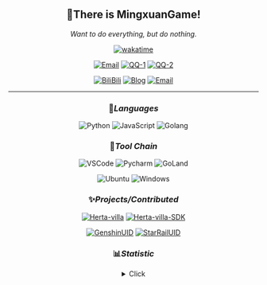 <div align="center">

## 👏There is **MingxuanGame**!

*Want to do everything, but do nothing.*

[![wakatime](https://wakatime.com/badge/user/2da454b7-7cb8-4e03-b041-1de7d643650c.svg?&style=flat-square)](https://wakatime.com/@2da454b7-7cb8-4e03-b041-1de7d643650c)

[![Email](https://img.shields.io/badge/Email-MingxuanGame@outlook.com-57c4e5?style=flat-square&logoColor=fff)](mailto:MingxuanGame@outlook.com)
[![QQ-1](https://img.shields.io/badge/QQ-1060148379-e5ac57?style=flat-square&logoColor=fff)](https://qm.qq.com/cgi-bin/qm/qr?k=mcs-cON_aPNfc3hO8-H7lWJHDX-5nKr7&noverify=0)
[![QQ-2](https://img.shields.io/badge/QQ-1085285105-8957e5?style=flat-square&logoColor=fff)](https://qm.qq.com/cgi-bin/qm/qr?k=Ti-iAkNfy9IIiwUVZdHM5ghCgmSOVLmY&noverify=0)

[![BiliBili](https://img.shields.io/badge/BiliBili-MingxuanGame-pink?style=flat-square&logoColor=fff)](https://space.bilibili.com/478775392)
[![Blog](https://img.shields.io/badge/Blog-blog.mxgame.top-ea6632?style=flat-square&logoColor=fff)](http://blog.mxgame.top/)
[![Email](https://img.shields.io/badge/Twitter-@MingxuanAWA-1c9aef?style=flat-square&logoColor=fff)](https://twitter.com/MingxuanAWA)

<!-- [![Stats](https://img.shields.io/github/stars/MingxuanGame?affiliations=OWNER&color=32eacb&label=Stars&logo=github&style=flat-square)](http://blog.mxgame.top/) -->

---

### 🎨*Languages*

![Python](https://img.shields.io/badge/-Python-blue?style=flat-square&logo=Python&logoColor=fff)
![JavaScript](https://img.shields.io/badge/-JavaScript-ffca18?style=flat-square&logo=JavaScript&logoColor=fff)
![Golang](https://img.shields.io/badge/-Go-007d9c?style=flat-square&logo=Go&logoColor=fff)

### 🔨*Tool Chain*

![VSCode](https://img.shields.io/badge/-VSCode-blue?style=flat-square&logo=visualstudiocode&logoColor=fff)
![Pycharm](https://img.shields.io/badge/-Pycharm-green?style=flat-square&logo=pycharm&logoColor=fff)
![GoLand](https://img.shields.io/badge/-GoLand-purple?style=flat-square&logo=goland&logoColor=fff)

![Ubuntu](https://img.shields.io/badge/-Ubuntu-orange?style=flat-square&logo=Ubuntu&logoColor=fff)
![Windows](https://img.shields.io/badge/-Windows-blue?style=flat-square&logo=Windows&logoColor=fff)

### ✨*Projects/Contributed*

[![Herta-villa](https://github-readme-stats.vercel.app/api/pin/?username=Herta-villa&repo=Herta-villa&show_owner=true&hide_border=true)](https://github.com/Herta-villa/Herta-villa)
[![Herta-villa-SDK](https://github-readme-stats.vercel.app/api/pin/?username=Herta-villa&repo=Herta-villa-SDK&show_owner=true&hide_border=true)](https://github.com/Herta-villa/Herta-villa-SDK)

[![GenshinUID](https://github-readme-stats.vercel.app/api/pin/?username=KimigaiiWuyi&repo=GenshinUID&show_owner=true&hide_border=true)](https://github.com/KimigaiiWuyi/GenshinUID)
[![StarRailUID](https://github-readme-stats.vercel.app/api/pin/?username=qwerdvd&repo=StarRailUID&show_owner=true&hide_border=true)](https://github.com/qwerdvd/StarRailUID)

### 📊*Statistic*

<details>
  <summary>Click</summary>
  
![All](./github-metrics.svg)

</details>

</div>
